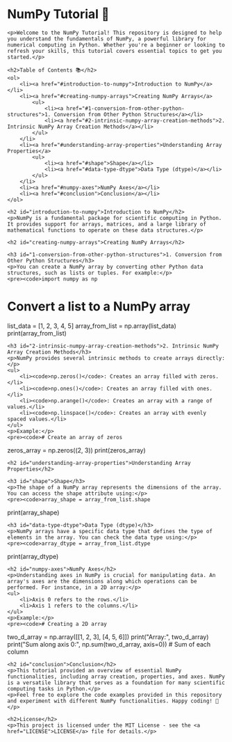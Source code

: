 <!DOCTYPE html>
<html lang="en">
<head>
    <meta charset="UTF-8">
    <meta name="viewport" content="width=device-width, initial-scale=1.0">
    <title>NumPy Tutorial</title>
</head>
<body>
    <h1>NumPy Tutorial 🐍</h1>

    <p>Welcome to the NumPy Tutorial! This repository is designed to help you understand the fundamentals of NumPy, a powerful library for numerical computing in Python. Whether you're a beginner or looking to refresh your skills, this tutorial covers essential topics to get you started.</p>

    <h2>Table of Contents 📚</h2>
    <ol>
        <li><a href="#introduction-to-numpy">Introduction to NumPy</a></li>
        <li><a href="#creating-numpy-arrays">Creating NumPy Arrays</a>
            <ul>
                <li><a href="#1-conversion-from-other-python-structures">1. Conversion from Other Python Structures</a></li>
                <li><a href="#2-intrinsic-numpy-array-creation-methods">2. Intrinsic NumPy Array Creation Methods</a></li>
            </ul>
        </li>
        <li><a href="#understanding-array-properties">Understanding Array Properties</a>
            <ul>
                <li><a href="#shape">Shape</a></li>
                <li><a href="#data-type-dtype">Data Type (dtype)</a></li>
            </ul>
        </li>
        <li><a href="#numpy-axes">NumPy Axes</a></li>
        <li><a href="#conclusion">Conclusion</a></li>
    </ol>

    <h2 id="introduction-to-numpy">Introduction to NumPy</h2>
    <p>NumPy is a fundamental package for scientific computing in Python. It provides support for arrays, matrices, and a large library of mathematical functions to operate on these data structures.</p>

    <h2 id="creating-numpy-arrays">Creating NumPy Arrays</h2>

    <h3 id="1-conversion-from-other-python-structures">1. Conversion from Other Python Structures</h3>
    <p>You can create a NumPy array by converting other Python data structures, such as lists or tuples. For example:</p>
    <pre><code>import numpy as np

# Convert a list to a NumPy array
list_data = [1, 2, 3, 4, 5]
array_from_list = np.array(list_data)
print(array_from_list)
    </code></pre>

    <h3 id="2-intrinsic-numpy-array-creation-methods">2. Intrinsic NumPy Array Creation Methods</h3>
    <p>NumPy provides several intrinsic methods to create arrays directly:</p>
    <ul>
        <li><code>np.zeros()</code>: Creates an array filled with zeros.</li>
        <li><code>np.ones()</code>: Creates an array filled with ones.</li>
        <li><code>np.arange()</code>: Creates an array with a range of values.</li>
        <li><code>np.linspace()</code>: Creates an array with evenly spaced values.</li>
    </ul>
    <p>Example:</p>
    <pre><code># Create an array of zeros
zeros_array = np.zeros((2, 3))
print(zeros_array)
    </code></pre>

    <h2 id="understanding-array-properties">Understanding Array Properties</h2>

    <h3 id="shape">Shape</h3>
    <p>The shape of a NumPy array represents the dimensions of the array. You can access the shape attribute using:</p>
    <pre><code>array_shape = array_from_list.shape
print(array_shape)
    </code></pre>

    <h3 id="data-type-dtype">Data Type (dtype)</h3>
    <p>NumPy arrays have a specific data type that defines the type of elements in the array. You can check the data type using:</p>
    <pre><code>array_dtype = array_from_list.dtype
print(array_dtype)
    </code></pre>

    <h2 id="numpy-axes">NumPy Axes</h2>
    <p>Understanding axes in NumPy is crucial for manipulating data. An array's axes are the dimensions along which operations can be performed. For instance, in a 2D array:</p>
    <ul>
        <li>Axis 0 refers to the rows.</li>
        <li>Axis 1 refers to the columns.</li>
    </ul>
    <p>Example:</p>
    <pre><code># Creating a 2D array
two_d_array = np.array([[1, 2, 3], [4, 5, 6]])
print("Array:", two_d_array)
print("Sum along axis 0:", np.sum(two_d_array, axis=0))  # Sum of each column
    </code></pre>

    <h2 id="conclusion">Conclusion</h2>
    <p>This tutorial provided an overview of essential NumPy functionalities, including array creation, properties, and axes. NumPy is a versatile library that serves as a foundation for many scientific computing tasks in Python.</p>
    <p>Feel free to explore the code examples provided in this repository and experiment with different NumPy functionalities. Happy coding! 🚀</p>

    <h2>License</h2>
    <p>This project is licensed under the MIT License - see the <a href="LICENSE">LICENSE</a> file for details.</p>
</body>
</html>
